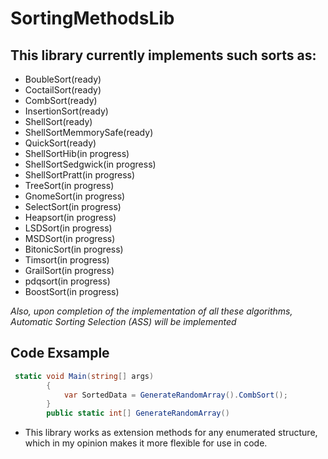 # SortingMethodsLib
## This library currently implements such sorts as:
- BoubleSort(ready)
- CoctailSort(ready)
- CombSort(ready)
- InsertionSort(ready)
- ShellSort(ready)
- ShellSortMemmorySafe(ready)
- QuickSort(ready)
- ShellSortHib(in progress)
- ShellSortSedgwick(in progress)
- ShellSortPratt(in progress)
- TreeSort(in progress)
- GnomeSort(in progress)
- SelectSort(in progress)
- Heapsort(in progress)
- LSDSort(in progress)
- MSDSort(in progress)
- BitonicSort(in progress)
- Timsort(in progress)
- GrailSort(in progress)
- pdqsort(in progress)
- BoostSort(in progress)

*Also, upon completion of the implementation of all these algorithms, Automatic Sorting Selection (ASS) will be implemented*

## Code Exsample
```C#
 static void Main(string[] args)
        {
            var SortedData = GenerateRandomArray().CombSort();
        }
        public static int[] GenerateRandomArray()
```
- This library works as extension methods for any enumerated structure, which in my opinion makes it more flexible for use in code.